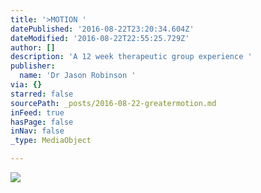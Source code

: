 ```yaml
---
title: '>MOTION '
datePublished: '2016-08-22T23:20:34.604Z'
dateModified: '2016-08-22T22:55:25.729Z'
author: []
description: 'A 12 week therapeutic group experience '
publisher:
  name: 'Dr Jason Robinson '
via: {}
starred: false
sourcePath: _posts/2016-08-22-greatermotion.md
inFeed: true
hasPage: false
inNav: false
_type: MediaObject

---
```

![](https://the-grid-user-content.s3-us-west-2.amazonaws.com/88e598ca-7970-42b0-82d6-818f93189024.jpg)